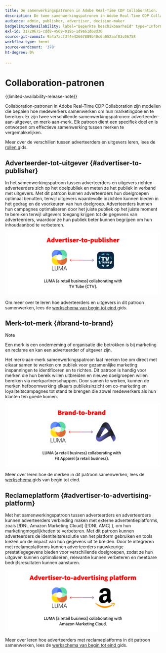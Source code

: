 ```yaml
---
title: De samenwerkingspatronen in Adobe Real-Time CDP Collaboration.
description: De twee samenwerkingspatronen in Adobe Real-Time CDP Collaboration begrijpen
audience: admin, publisher, advertiser, decision-maker
badgelimitedavailability: label="Beperkte beschikbaarheid" type="Informative" url="https://helpx.adobe.com/legal/product-descriptions/real-time-customer-data-platform-collaboration.html newtab=true"
exl-id: 31729675-cdd8-4569-9195-1d9a61d68d30
source-git-commit: 9a4a7acf3f4e42667889b40c6a052aaf83c06758
workflow-type: tm+mt
source-wordcount: '378'
ht-degree: 0%

---
```


# Collaboration-patronen

{{limited-availability-release-note}}

Collaboration-patronen in Adobe Real-Time CDP Collaboration zijn modellen die bepalen hoe medewerkers samenwerken om hun marketingdoelen te bereiken. Er zijn twee verschillende samenwerkingspatronen: adverteerder-aan-uitgever, en merk-aan-merk. Elk patroon dient een specifiek doel en is ontworpen om effectieve samenwerking tussen merken te vergemakkelijken.

Meer over de verschillen tussen adverteerders en uitgevers leren, lees de [ rollen ](/help/guide/overview/roles.md) gids.

## Adverteerder-tot-uitgever {#advertiser-to-publisher}

In het samenwerkingspatroon tussen adverteerders en uitgevers richten adverteerders zich op het doelpubliek en meten ze het publiek in verband met uitgevers. Met dit patroon kunnen adverteerders hun doelgroepen optimaal benutten, terwijl uitgevers waardevolle inzichten kunnen bieden in het gedrag en de voorkeuren van hun doelgroep. Adverteerders kunnen hun campagnes optimaliseren door het juiste publiek op het juiste moment te bereiken terwijl uitgevers toegang krijgen tot de gegevens van adverteerders, waardoor ze hun publiek beter kunnen begrijpen om hun inhoudaanbod te verbeteren.

![ een voorbeeld van adverteerder-aan-uitgever samenwerking.](/help/assets/overview/advertiser-to-publisher.png)

Om meer over te leren hoe adverteerders en uitgevers in dit patroon samenwerken, lees de [ werkschema van begin tot eind ](/help/guide/overview/end-to-end-workflow.md) gids.

## Merk-tot-merk {#brand-to-brand}

>[!NOTE]
>
>Een merk is een onderneming of organisatie die betrokken is bij marketing en reclame en kan een adverteerder of uitgever zijn.

Het merk-aan-merk samenwerkingspatroon laat merken toe om direct met elkaar samen te werken om publiek voor gezamenlijke marketing inspanningen te identificeren en te richten. Dit patroon is handig voor merken die hun bereik willen uitbreiden en nieuwe doelgroepen willen bereiken via merkpartnerschappen. Door samen te werken, kunnen de merken hefboomwerking elkaars publieksinzicht om co-marketing en loyaliteitscampagnes tot stand te brengen die zowel medewerkers als hun klanten ten goede komen.

![ een voorbeeld van merk-aan-merk samenwerking.](/help/assets/overview/brand-to-brand.png)

Meer over leren hoe de merken in dit patroon samenwerken, lees de [ werkschema ](/help/guide/overview/end-to-end-workflow.md) gids van begin tot eind.

## Reclameplatform {#advertiser-to-advertising-platform}

Met het samenwerkingspatroon tussen adverteerders en adverteerders kunnen adverteerders verbinding maken met externe advertentieplatforms, zoals [!DNL Amazon Marketing Cloud] ([!DNL AMC] ), om hun marketingmogelijkheden te verbeteren. Met dit patroon kunnen adverteerders de identiteitsresolutie van het platform gebruiken en tools kiezen om de impact van hun gegevens uit te breiden. Door te integreren met reclameplatforms kunnen adverteerders nauwkeurige prestatiegegevens bieden voor verschillende doelgroepen, zodat ze hun uitgaven kunnen optimaliseren, relevantie kunnen verbeteren en meetbare bedrijfsresultaten kunnen aansturen.

![ een voorbeeld van adverteerder-aan-reclame platformsamenwerking.](/help/assets/overview/advertiser-to-advertising-platform.png)

Meer over leren hoe adverteerders met reclameplatforms in dit patroon samenwerken, lees de [ werkschema van begin tot eind ](/help/guide/overview/end-to-end-workflow.md) gids.